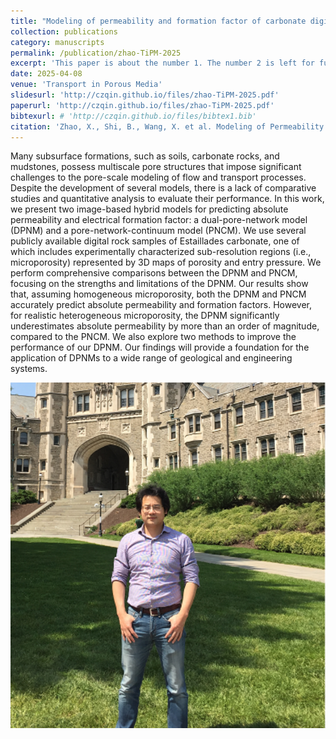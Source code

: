 ```yaml
---
title: "Modeling of permeability and formation factor of carbonate digital rocks: dual-pore-network and pore-network-continuum models"
collection: publications
category: manuscripts
permalink: /publication/zhao-TiPM-2025
excerpt: 'This paper is about the number 1. The number 2 is left for future work.'
date: 2025-04-08
venue: 'Transport in Porous Media'
slidesurl: 'http://czqin.github.io/files/zhao-TiPM-2025.pdf'
paperurl: 'http://czqin.github.io/files/zhao-TiPM-2025.pdf'
bibtexurl: # 'http://czqin.github.io/files/bibtex1.bib'
citation: 'Zhao, X., Shi, B., Wang, X. et al. Modeling of Permeability and Formation Factor of Carbonate Digital Rocks: Dual-Pore-Network and Pore-Network-Continuum Models. Transp Porous Med 152, 37 (2025). https://doi.org/10.1007/s11242-025-02177-1'
---
```


Many subsurface formations, such as soils, carbonate rocks, and mudstones, possess multiscale pore structures that impose significant challenges to the pore-scale modeling of flow and transport processes. Despite the development of several models, there is a lack of comparative studies and quantitative analysis to evaluate their performance. In this work, we present two image-based hybrid models for predicting absolute permeability and electrical formation factor: a dual-pore-network model (DPNM) and a pore-network-continuum model (PNCM). We use several publicly available digital rock samples of Estaillades carbonate, one of which includes experimentally characterized sub-resolution regions (i.e., microporosity) represented by 3D maps of porosity and entry pressure. We perform comprehensive comparisons between the DPNM and PNCM, focusing on the strengths and limitations of the DPNM. Our results show that, assuming homogeneous microporosity, both the DPNM and PNCM accurately predict absolute permeability and formation factors. However, for realistic heterogeneous microporosity, the DPNM significantly underestimates absolute permeability by more than an order of magnitude, compared to the PNCM. We also explore two methods to improve the performance of our DPNM. Our findings will provide a foundation for the application of DPNMs to a wide range of geological and engineering systems.

<p align="center">
  <img src="/images/profile-2.png" alt="Dual-pore-network model comparison" width="650">
</p>
